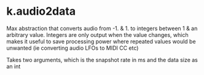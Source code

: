 # k.audio2data
Max abstraction that converts audio from -1. &amp; 1. to integers between 1  &amp; an arbitrary value. Integers are only output when the value changes, which makes it useful to save processing power where repeated values would be unwanted (ie converting audio LFOs to MIDI CC etc)

Takes two arguments, which is the snapshot rate in ms and the data size as an int
